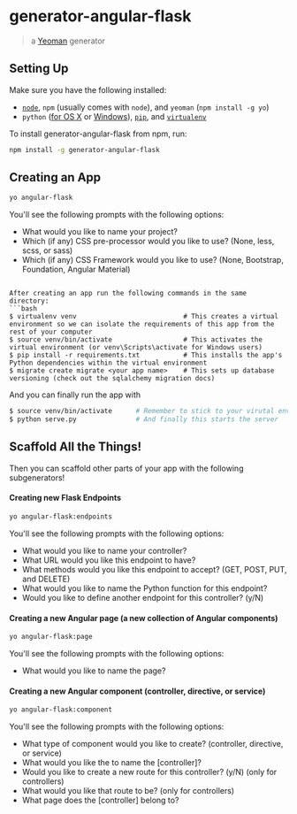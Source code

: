 # generator-angular-flask

> a [Yeoman](http://yeoman.io) generator

## Setting Up

Make sure you have the following installed:
 - [`node`](https://nodejs.org/en/download/), `npm` (usually comes with `node`), and `yeoman` (`npm install -g yo`)
 - `python` ([for OS X](http://docs.python-guide.org/en/latest/starting/install/osx/) or [Windows](http://docs.python-guide.org/en/latest/starting/install/win/)), [`pip`](https://pip.pypa.io/en/latest/installing.html), and [`virtualenv`](https://virtualenv.pypa.io/en/latest/installation.html)

To install generator-angular-flask from npm, run:
```bash
npm install -g generator-angular-flask
```

## Creating an App
```bash
yo angular-flask
```
You'll see the following prompts with the following options:
 * What would you like to name your project?
 * Which (if any) CSS pre-processor would you like to use? (None, less, scss, or sass)
 * Which (if any) CSS Framework would you like to use? (None, Bootstrap, Foundation, Angular Material)
```

After creating an app run the following commands in the same directory:
```bash
$ virtualenv venv                           # This creates a virtual environment so we can isolate the requirements of this app from the rest of your computer    
$ source venv/bin/activate                  # This activates the virtual environment (or venv\Scripts\activate for Windows users)
$ pip install -r requirements.txt           # This installs the app's Python dependencies within the virtual environment
$ migrate create migrate <your app name>    # This sets up database versioning (check out the sqlalchemy migration docs)
```

And you can finally run the app with
```bash
$ source venv/bin/activate      # Remember to stick to your virutal environment!
$ python serve.py               # And finally this starts the server
```

## Scaffold All the Things!
Then you can scaffold other parts of your app with the following subgenerators!

#### Creating new Flask Endpoints
```bash
yo angular-flask:endpoints
```
You'll see the following prompts with the following options:
 * What would you like to name your controller?
 * What URL would you like this endpoint to have?
 * What methods would you like this endpoint to accept? (GET, POST, PUT, and DELETE)
 * What would you like to name the Python function for this endpoint?
 * Would you like to define another endpoint for this controller? (y/N)

#### Creating a new Angular page (a new collection of Angular components)
```bash
yo angular-flask:page
```
You'll see the following prompts with the following options:
 * What would you like to name the page?

#### Creating a new Angular component (controller, directive, or service)
```bash
yo angular-flask:component
```
You'll see the following prompts with the following options:
 * What type of component would you like to create? (controller, directive, or service)
 * What would you like the to name the [controller]?
 * Would you like to create a new route for this controller? (y/N) (only for controllers)
 * What would you like that route to be? (only for controllers)
 * What page does the [controller] belong to?
